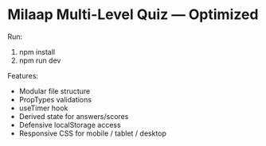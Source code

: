 # Milaap Multi-Level Quiz — Optimized

Run:

1. npm install
2. npm run dev

Features:

- Modular file structure
- PropTypes validations
- useTimer hook
- Derived state for answers/scores
- Defensive localStorage access
- Responsive CSS for mobile / tablet / desktop
